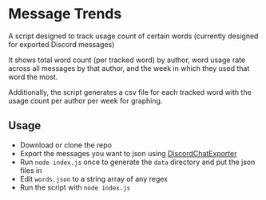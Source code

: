 # Message Trends
A script designed to track usage count of certain words (currently designed for exported Discord messages)

It shows total word count (per tracked word) by author, word usage rate across all messages by that author, and the week in which they used that word the most.

Additionally, the script generates a csv file for each tracked word with the usage count per author per week for graphing.

## Usage
 - Download or clone the repo
 - Export the messages you want to json using [DiscordChatExporter](https://github.com/Tyrrrz/DiscordChatExporter)
 - Run `node index.js` once to generate the `data` directory and put the json files in
 - Edit `words.json` to a string array of any regex
 - Run the script with `node index.js`
